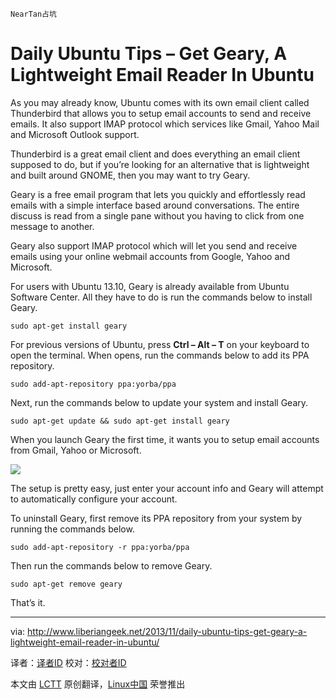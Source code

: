 	NearTan占坑
Daily Ubuntu Tips – Get Geary, A Lightweight Email Reader In Ubuntu
================================================================================
As you may already know, Ubuntu comes with its own email client called Thunderbird that allows you to setup email accounts to send and receive emails. It also support IMAP protocol which services like Gmail, Yahoo Mail and Microsoft Outlook support.

Thunderbird is a great email client and does everything an email client supposed to do, but if you’re looking for an alternative that is lightweight and built around GNOME, then you may want to try Geary.

Geary  is a free email program that lets you quickly and effortlessly read emails with a simple interface based around conversations. The entire discuss is read from a single pane without you having to click from one message to another.

Geary also support IMAP protocol which will let you send and receive emails using your online webmail accounts from Google, Yahoo and Microsoft.

For users with Ubuntu 13.10, Geary is already available from Ubuntu Software Center. All they have to do is run the commands below to install Geary.

    sudo apt-get install geary

For previous versions of Ubuntu, press **Ctrl – Alt – T** on your keyboard to open the terminal. When opens, run the commands below to add its PPA repository.

    sudo add-apt-repository ppa:yorba/ppa

Next, run the commands below to update your system and install Geary.

    sudo apt-get update && sudo apt-get install geary

When you launch Geary the first time, it wants you to setup email accounts from Gmail, Yahoo or Microsoft.

![](http://www.liberiangeek.net/wp-content/uploads/2013/11/gearyubuntu.png)

The setup is pretty easy, just enter your account info and Geary will attempt to automatically configure your account. 

To uninstall Geary, first remove its PPA repository from your system by running the commands below.

    sudo add-apt-repository -r ppa:yorba/ppa

Then run the commands below to remove Geary.

    sudo apt-get remove geary

That’s it.

--------------------------------------------------------------------------------

via: http://www.liberiangeek.net/2013/11/daily-ubuntu-tips-get-geary-a-lightweight-email-reader-in-ubuntu/

译者：[译者ID](https://github.com/译者ID) 校对：[校对者ID](https://github.com/校对者ID)

本文由 [LCTT](https://github.com/LCTT/TranslateProject) 原创翻译，[Linux中国](http://linux.cn/) 荣誉推出